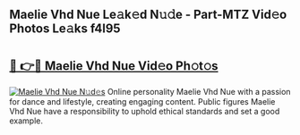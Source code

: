 ## Maelie Vhd Nue Le𝚊k𝚎d N𝚞𝚍e - Part-MTZ Vid𝚎o Photos Le𝚊ks f4l95

# <h2><a href="http://fb5fpup.evod.top/?m=Maelie+Vhd+Nue">🔗 👉🔴 Maelie Vhd Nue Vid𝚎o Ph𝚘t𝚘s</a></h2>

[![Maelie Vhd Nue N𝚞d𝚎s](https://i.imgur.com/8V9OHl7.gif)](http://fb5fpup.evod.top/?m=Maelie+Vhd+Nue)
Online personality Maelie Vhd Nue with a passion for dance and lifestyle, creating engaging content. Public figures Maelie Vhd Nue have a responsibility to uphold ethical standards and set a good example. 
